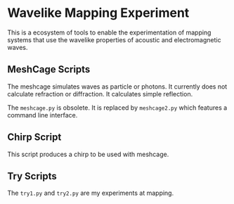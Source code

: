 # Wavelike Mapping Experiment

This is a ecosystem of tools to enable the experimentation of mapping systems that use the wavelike properties of acoustic and electromagnetic waves.

## MeshCage Scripts

The meshcage simulates waves as particle or photons. It currently does not calculate refraction or diffraction. It calculates simple reflection.

The `meshcage.py` is obsolete. It is replaced by `meshcage2.py` which features a command line interface.

## Chirp Script

This script produces a chirp to be used with meshcage.

## Try Scripts

The `try1.py` and `try2.py` are my experiments at mapping.
